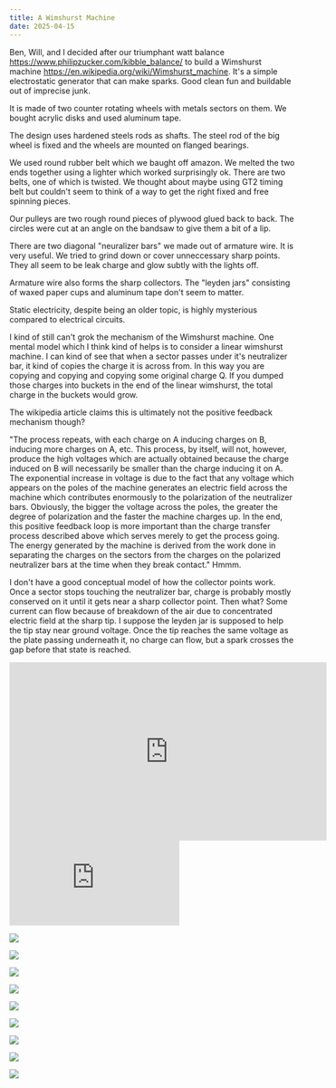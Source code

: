 ```yaml
---
title: A Wimshurst Machine
date: 2025-04-15
---
```


Ben, Will, and I decided after our triumphant watt balance <https://www.philipzucker.com/kibble_balance/> to build a Wimshurst machine <https://en.wikipedia.org/wiki/Wimshurst_machine>. It's a simple electrostatic generator that can make sparks. Good clean fun and buildable out of imprecise junk.

It is made of two counter rotating wheels with metals sectors on them. We bought acrylic disks and used aluminum tape.

The design uses hardened steels rods as shafts. The steel rod of the big wheel is fixed and the wheels are mounted on flanged bearings.

We used round rubber belt which we baught off amazon. We melted the two ends together using a lighter which worked surprisingly ok. There are two belts, one of which is twisted. We thought about maybe using GT2 timing belt but couldn't seem to think of a way to get the right fixed and free spinning pieces.

Our pulleys are two rough round pieces of plywood glued back to back. The circles were cut at an angle on the bandsaw to give them a bit of a lip.

There are two diagonal "neuralizer bars" we made out of armature wire. It is very useful. We tried to grind down or cover unneccessary sharp points. They all seem to be leak charge and glow subtly with the lights off.

Armature wire also forms the sharp collectors. The "leyden jars" consisting of waxed paper cups and aluminum tape don't seem to matter.

Static electricity, despite being an older topic, is highly mysterious compared to electrical circuits.

I kind of still can't grok the mechanism of the Wimshurst machine. One mental model which I think kind of helps is to consider a linear wimshurst machine. I can kind of see that when a sector passes under it's neutralizer bar, it kind of copies the charge it is across from. In this way you are copying and copying and copying some original charge Q. If you dumped those charges into buckets in the end of the linear wimshurst, the total charge in the buckets would grow.

The wikipedia article claims this is ultimately not the positive feedback mechanism though?

"The process repeats, with each charge on A inducing charges on B, inducing more charges on A, etc. This process, by itself, will not, however, produce the high voltages which are actually obtained because the charge induced on B will necessarily be smaller than the charge inducing it on A. The exponential increase in voltage is due to the fact that any voltage which appears on the poles of the machine generates an electric field across the machine which contributes enormously to the polarization of the neutralizer bars. Obviously, the bigger the voltage across the poles, the greater the degree of polarization and the faster the machine charges up. In the end, this positive feedback loop is more important than the charge transfer process described above which serves merely to get the process going. The energy generated by the machine is derived from the work done in separating the charges on the sectors from the charges on the polarized neutralizer bars at the time when they break contact." Hmmm.

I don't have a good conceptual model of how the collector points work. Once a sector stops touching the neutralizer bar, charge is probably mostly conserved on it until it gets near a sharp collector point. Then what? Some current can flow because of breakdown of the air due to concentrated electric field at the sharp tip. I suppose the leyden jar is supposed to help the tip stay near ground voltage. Once the tip reaches the same voltage as the plate passing underneath it, no charge can flow, but a spark crosses the gap before that state is reached.

<iframe width="560" height="315" src="https://www.youtube.com/embed/Ve7efF73zHI?si=koO2DfDcHzTJs-jt" title="YouTube video player" frameborder="0" allow="accelerometer; autoplay; clipboard-write; encrypted-media; gyroscope; picture-in-picture; web-share" referrerpolicy="strict-origin-when-cross-origin" allowfullscreen></iframe>

<iframe src="https://youtube.com/shorts/YuxWcMmspXw?si=9xd2Js-zgXJ9tORc" title="YouTube video player" frameborder="0" allow="accelerometer; autoplay; clipboard-write; encrypted-media; gyroscope; picture-in-picture; web-share" referrerpolicy="strict-origin-when-cross-origin" allowfullscreen></iframe>

![](/assets/IMG_2747.jpg)

![](/assets/IMG_2748.jpg)

![](/assets/IMG_2755.jpg)

![](/assets/IMG_2758.jpg)

![](/assets/IMG_2759.jpg)

![](/assets/IMG_2760.jpg)

![](/assets/IMG_2761.jpg)

![](/assets/IMG_2762.jpg)

![](/assets/IMG_2763.jpg)
